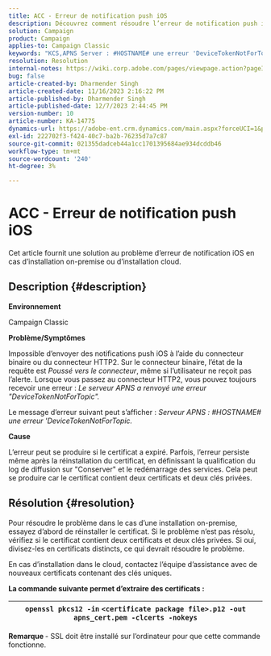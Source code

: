 ```yaml
---
title: ACC - Erreur de notification push iOS
description: Découvrez comment résoudre l’erreur de notification push iOS sur ACC
solution: Campaign
product: Campaign
applies-to: Campaign Classic
keywords: "KCS,APNS Server : #HOSTNAME# une erreur 'DeviceTokenNotForTopic'"
resolution: Resolution
internal-notes: https://wiki.corp.adobe.com/pages/viewpage.action?pageId=1334124733
bug: false
article-created-by: Dharmender Singh
article-created-date: 11/16/2023 2:16:22 PM
article-published-by: Dharmender Singh
article-published-date: 12/7/2023 2:44:45 PM
version-number: 10
article-number: KA-14775
dynamics-url: https://adobe-ent.crm.dynamics.com/main.aspx?forceUCI=1&pagetype=entityrecord&etn=knowledgearticle&id=8e1a5fb3-8a84-ee11-8179-6045bd006e5a
exl-id: 222702f3-f424-40c7-ba2b-76235d7a7c87
source-git-commit: 021355dadceb44a1cc1701395684ae934dcddb46
workflow-type: tm+mt
source-wordcount: '240'
ht-degree: 3%

---
```


# ACC - Erreur de notification push iOS


Cet article fournit une solution au problème d’erreur de notification iOS en cas d’installation on-premise ou d’installation cloud.

## Description {#description}




<b>Environnement</b>

Campaign Classic



<b>Problème/Symptômes</b>

Impossible d’envoyer des notifications push iOS à l’aide du connecteur binaire ou du connecteur HTTP2. Sur le connecteur binaire, l’état de la requête est *Poussé vers le connecteur*, même si l’utilisateur ne reçoit pas l’alerte. Lorsque vous passez au connecteur HTTP2, vous pouvez toujours recevoir une erreur : *Le serveur APNS a renvoyé une erreur &quot;DeviceTokenNotForTopic&quot;.*



Le message d’erreur suivant peut s’afficher : *Serveur APNS : #HOSTNAME# une erreur &#39;DeviceTokenNotForTopic.*



<b>Cause</b>



L’erreur peut se produire si le certificat a expiré. Parfois, l’erreur persiste même après la réinstallation du certificat, en définissant la qualification du log de diffusion sur &quot;Conserver&quot; et le redémarrage des services. Cela peut se produire car le certificat contient deux certificats et deux clés privées.










## Résolution {#resolution}


Pour résoudre le problème dans le cas d’une installation on-premise, essayez d’abord de réinstaller le certificat. Si le problème n’est pas résolu, vérifiez si le certificat contient deux certificats et deux clés privées. Si oui, divisez-les en certificats distincts, ce qui devrait résoudre le problème.

En cas d’installation dans le cloud, contactez l’équipe d’assistance avec de nouveaux certificats contenant des clés uniques.



<b>La commande suivante permet d’extraire des certificats :</b>


| `openssl pkcs12 -in` `<certificate package file>.p12 -out apns_cert.pem -clcerts -nokeys` |
| --- |




<b>Remarque </b>- SSL doit être installé sur l’ordinateur pour que cette commande fonctionne.
